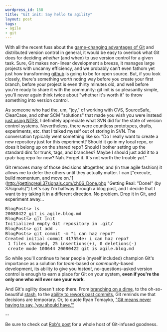 ```yaml
---
wordpress_id: 158
title: "Git init: Say hello to agility"
layout: post
tags:
- agile
- git
---
```

With all the recent fuss about the [game-changing advantages of Git](http://git.or.cz/#about "Git - Fast Version Control System") and distributed version control in general, it would be easy to overlook what Git does for deciding *whether* (and when) to use version control for a given task.  Sure, Git makes non-linear development a breeze, it manages large projects with uncanny efficiency, and we probably can't even fathom yet just how transforming [github](http://github.com/ "Secure Git hosting and collaborative development - GitHub") is going to be for open source.  But, if you look closely, there's something worth noting way before you create your first branch, before your project is even thirty minutes old, and well before you're ready to share it with the community:  git init is so pleasantly simple, you'll never again think twice about "whether it's worth it" to throw something into version control.

As someone who had the, um, "joy," of working with CVS, SourceSafe, ClearCase, and other SCM "solutions" that made you wish you were instead [just using NTFS](http://railsenvy.com/2008/4/16/rails-envy-podcast-episode-027-04-16-2008#comment-1304 "Rails Envy Podcast - Episode #027: 04/16/2008 - NTFS equals 'no version control at all'"), I definitely appreciate what SVN did for the state of version control systems.  Nevertheless, there were countless prototypes, drafts, experiments, etc. that I talked myself out of storing in SVN. The conversation typically went something like so:  "Do I really want to create a new repository just for this experiment?  Should it go in my local repo, or does it belong up on the shared repo?  Should I bother setting up the standard dirs for trunk, tags, and branches?  Maybe I should just add it to a grab-bag repo for now?  Nah.  Forget it.  It's not worth the trouble *yet*."  

Git removes many of those decisions altogether, and (in true agile fashion) it allows me to defer the others until they actually matter.  I can ["execute, build momentum, and move on."](http://gettingreal.37signals.com/ch06_Done.php "Getting Real: "Done!" (by 37signals)")  Let's say I'm halfway through a blog post, and I decide that I want to try taking it in a different direction.  No problem.  Drop it in Git, and experiment away...

<pre lang="text">
BlogPosts> ls
20080422_git_is_agile.blog.md
BlogPosts> git init
Initialized empty Git repository in .git/
BlogPosts> git add .
BlogPosts> git commit -m "i can haz repo?"
Created initial commit 417554e: i can haz repo?
 1 files changed, 25 insertions(+), 0 deletions(-)
 create mode 100644 20080422_git_is_agile.blog.md
</pre>

So while you'll continue to hear people (myself included) champion Git's importance as a solution for *team*-based or *community*-based development, its ability to give you *instant*, no-questions-asked version control is enough to earn a place for Git on your system, **even if you're the only one who will ever see your work**.

And Git's agility doesn't stop there.  From [branching on a dime](http://www.kernel.org/pub/software/scm/git/docs/user-manual.html#managing-branches "Git User's Manual (for version 1.5.3 or newer) - Managing Branches"), to the oh-so-beautiful [stash](http://www.kernel.org/pub/software/scm/git/docs/git-stash.html "git-stash"), to the [ability to rework past commits](http://blog.madism.org/index.php/2007/09/09/138-git-awsome-ness-git-rebase-interactive "git awsome-ness [git rebase --interactive] - MadBlog"), Git reminds me that decisions are temporary.  Or, to quote Ryan Tomayko, ["Git means never having to say, 'you should have.'"](http://tomayko.com/writings/the-thing-about-git "The Thing About Git")

--

Be sure to check out [Rob's post](http://robsanheim.com/2008/02/22/learn-git-10-different-ways/ "Panasonic Youth - Learn Git 10 Different Ways") for a whole host of Git-infused goodness.
